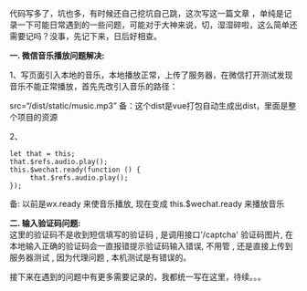 代码写多了，坑也多，有时候还自己挖坑自己跳，这次写这一篇文章 ，单纯是记录一下可能日常遇到的一些问题，可能对于大神来说，切，湿湿碎啦，这么简单还需要记吗？没事，先记下来，日后好相查。

**一. 微信音乐播放问题解决:**

1、写页面引入本地的音乐，本地播放正常，上传了服务器，在微信打开测试发现音乐不能正常播放，首先先改引入音乐的路径：

src=“/dist/static/music.mp3”   备：这个dist是vue打包自动生成出dist，里面是整个项目的资源

2、

```
let that = this;
that.$refs.audio.play();
this.$wechat.ready(function () {
     that.$refs.audio.play();
});
```

备: 以前是wx.ready    来使音乐播放, 现在变成  this.$wechat.ready  来播放音乐

**二. 输入验证码问题:**  
       这里的验证码不是收到短信填写的验证码 ,  是调用接口'/captcha' 验证码图片, 在本地输入正确的验证码会一直报错提示验证码输入错误,  不用管  ,   还是直接上传到服务器测试  ,  因为代理问题  ,  本机测试是有错误的。

  
接下来在遇到的问题中有更多需要记录的，我都统一写在这里，待续。。。  




